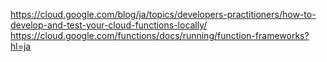 
https://cloud.google.com/blog/ja/topics/developers-practitioners/how-to-develop-and-test-your-cloud-functions-locally/
https://cloud.google.com/functions/docs/running/function-frameworks?hl=ja
